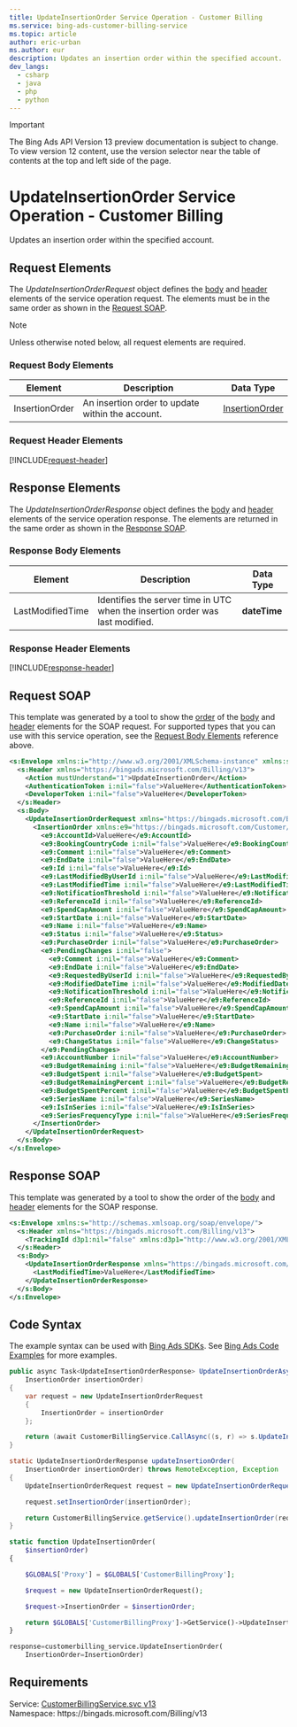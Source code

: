 ```yaml
---
title: UpdateInsertionOrder Service Operation - Customer Billing
ms.service: bing-ads-customer-billing-service
ms.topic: article
author: eric-urban
ms.author: eur
description: Updates an insertion order within the specified account.
dev_langs: 
  - csharp
  - java
  - php
  - python
---
```

> [!IMPORTANT]
> The Bing Ads API Version 13 preview documentation is subject to change. To view version 12 content, use the version selector near the table of contents at the top and left side of the page.

# UpdateInsertionOrder Service Operation - Customer Billing
Updates an insertion order within the specified account.

## <a name="request"></a>Request Elements
The *UpdateInsertionOrderRequest* object defines the [body](#request-body) and [header](#request-header) elements of the service operation request. The elements must be in the same order as shown in the [Request SOAP](#request-soap). 

> [!NOTE]
> Unless otherwise noted below, all request elements are required.

### <a name="request-body"></a>Request Body Elements

|Element|Description|Data Type|
|-----------|---------------|-------------|
|<a name="insertionorder"></a>InsertionOrder|An insertion order to update within the account.|[InsertionOrder](insertionorder.md)|

### <a name="request-header"></a>Request Header Elements
[!INCLUDE[request-header](./includes/request-header.md)]

## <a name="response"></a>Response Elements
The *UpdateInsertionOrderResponse* object defines the [body](#response-body) and [header](#response-header) elements of the service operation response. The elements are returned in the same order as shown in the [Response SOAP](#response-soap).

### <a name="response-body"></a>Response Body Elements

|Element|Description|Data Type|
|-----------|---------------|-------------|
|<a name="lastmodifiedtime"></a>LastModifiedTime|Identifies the server time in UTC when the insertion order was last modified.|**dateTime**|

### <a name="response-header"></a>Response Header Elements
[!INCLUDE[response-header](./includes/response-header.md)]

## <a name="request-soap"></a>Request SOAP
This template was generated by a tool to show the [order](../guides/services-protocol.md#element-order) of the [body](#request-body) and [header](#request-header) elements for the SOAP request. For supported types that you can use with this service operation, see the [Request Body Elements](#request-header) reference above.

```xml
<s:Envelope xmlns:i="http://www.w3.org/2001/XMLSchema-instance" xmlns:s="http://schemas.xmlsoap.org/soap/envelope/">
  <s:Header xmlns="https://bingads.microsoft.com/Billing/v13">
    <Action mustUnderstand="1">UpdateInsertionOrder</Action>
    <AuthenticationToken i:nil="false">ValueHere</AuthenticationToken>
    <DeveloperToken i:nil="false">ValueHere</DeveloperToken>
  </s:Header>
  <s:Body>
    <UpdateInsertionOrderRequest xmlns="https://bingads.microsoft.com/Billing/v13">
      <InsertionOrder xmlns:e9="https://bingads.microsoft.com/Customer/v13/Entities" i:nil="false">
        <e9:AccountId>ValueHere</e9:AccountId>
        <e9:BookingCountryCode i:nil="false">ValueHere</e9:BookingCountryCode>
        <e9:Comment i:nil="false">ValueHere</e9:Comment>
        <e9:EndDate i:nil="false">ValueHere</e9:EndDate>
        <e9:Id i:nil="false">ValueHere</e9:Id>
        <e9:LastModifiedByUserId i:nil="false">ValueHere</e9:LastModifiedByUserId>
        <e9:LastModifiedTime i:nil="false">ValueHere</e9:LastModifiedTime>
        <e9:NotificationThreshold i:nil="false">ValueHere</e9:NotificationThreshold>
        <e9:ReferenceId i:nil="false">ValueHere</e9:ReferenceId>
        <e9:SpendCapAmount i:nil="false">ValueHere</e9:SpendCapAmount>
        <e9:StartDate i:nil="false">ValueHere</e9:StartDate>
        <e9:Name i:nil="false">ValueHere</e9:Name>
        <e9:Status i:nil="false">ValueHere</e9:Status>
        <e9:PurchaseOrder i:nil="false">ValueHere</e9:PurchaseOrder>
        <e9:PendingChanges i:nil="false">
          <e9:Comment i:nil="false">ValueHere</e9:Comment>
          <e9:EndDate i:nil="false">ValueHere</e9:EndDate>
          <e9:RequestedByUserId i:nil="false">ValueHere</e9:RequestedByUserId>
          <e9:ModifiedDateTime i:nil="false">ValueHere</e9:ModifiedDateTime>
          <e9:NotificationThreshold i:nil="false">ValueHere</e9:NotificationThreshold>
          <e9:ReferenceId i:nil="false">ValueHere</e9:ReferenceId>
          <e9:SpendCapAmount i:nil="false">ValueHere</e9:SpendCapAmount>
          <e9:StartDate i:nil="false">ValueHere</e9:StartDate>
          <e9:Name i:nil="false">ValueHere</e9:Name>
          <e9:PurchaseOrder i:nil="false">ValueHere</e9:PurchaseOrder>
          <e9:ChangeStatus i:nil="false">ValueHere</e9:ChangeStatus>
        </e9:PendingChanges>
        <e9:AccountNumber i:nil="false">ValueHere</e9:AccountNumber>
        <e9:BudgetRemaining i:nil="false">ValueHere</e9:BudgetRemaining>
        <e9:BudgetSpent i:nil="false">ValueHere</e9:BudgetSpent>
        <e9:BudgetRemainingPercent i:nil="false">ValueHere</e9:BudgetRemainingPercent>
        <e9:BudgetSpentPercent i:nil="false">ValueHere</e9:BudgetSpentPercent>
        <e9:SeriesName i:nil="false">ValueHere</e9:SeriesName>
        <e9:IsInSeries i:nil="false">ValueHere</e9:IsInSeries>
        <e9:SeriesFrequencyType i:nil="false">ValueHere</e9:SeriesFrequencyType>
      </InsertionOrder>
    </UpdateInsertionOrderRequest>
  </s:Body>
</s:Envelope>
```

## <a name="response-soap"></a>Response SOAP
This template was generated by a tool to show the order of the [body](#response-body) and [header](#response-header) elements for the SOAP response.

```xml
<s:Envelope xmlns:s="http://schemas.xmlsoap.org/soap/envelope/">
  <s:Header xmlns="https://bingads.microsoft.com/Billing/v13">
    <TrackingId d3p1:nil="false" xmlns:d3p1="http://www.w3.org/2001/XMLSchema-instance">ValueHere</TrackingId>
  </s:Header>
  <s:Body>
    <UpdateInsertionOrderResponse xmlns="https://bingads.microsoft.com/Billing/v13">
      <LastModifiedTime>ValueHere</LastModifiedTime>
    </UpdateInsertionOrderResponse>
  </s:Body>
</s:Envelope>
```

## <a name="example"></a>Code Syntax
The example syntax can be used with [Bing Ads SDKs](../guides/client-libraries.md). See [Bing Ads Code Examples](../guides/code-examples.md) for more examples.
```csharp
public async Task<UpdateInsertionOrderResponse> UpdateInsertionOrderAsync(
	InsertionOrder insertionOrder)
{
	var request = new UpdateInsertionOrderRequest
	{
		InsertionOrder = insertionOrder
	};

	return (await CustomerBillingService.CallAsync((s, r) => s.UpdateInsertionOrderAsync(r), request));
}
```
```java
static UpdateInsertionOrderResponse updateInsertionOrder(
	InsertionOrder insertionOrder) throws RemoteException, Exception
{
	UpdateInsertionOrderRequest request = new UpdateInsertionOrderRequest();

	request.setInsertionOrder(insertionOrder);

	return CustomerBillingService.getService().updateInsertionOrder(request);
}
```
```php
static function UpdateInsertionOrder(
	$insertionOrder)
{

	$GLOBALS['Proxy'] = $GLOBALS['CustomerBillingProxy'];

	$request = new UpdateInsertionOrderRequest();

	$request->InsertionOrder = $insertionOrder;

	return $GLOBALS['CustomerBillingProxy']->GetService()->UpdateInsertionOrder($request);
}
```
```python
response=customerbilling_service.UpdateInsertionOrder(
	InsertionOrder=InsertionOrder)
```

## Requirements
Service: [CustomerBillingService.svc v13](https://clientcenter.api.bingads.microsoft.com/Api/Billing/v13/CustomerBillingService.svc)  
Namespace: https\://bingads.microsoft.com/Billing/v13  

